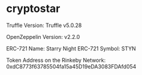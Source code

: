 # cryptostar

Truffle Version: Truffle v5.0.28

OpenZeppelin Version: v2.2.0

ERC-721 Name: Starry Night
ERC-721 Symbol: STYN

Token Address on the Rinkeby Network: 0xdC8773f63785504fa15a45D19eDA3083FDAfd054
